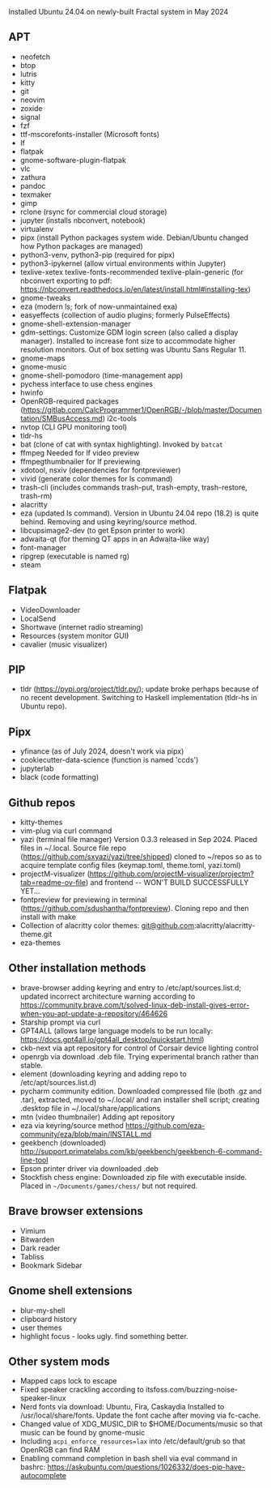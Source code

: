Installed Ubuntu 24.04 on newly-built Fractal system in May 2024

## APT
* neofetch
* btop
* lutris
* kitty
* git 
* neovim
* zoxide
* signal
* fzf
* ttf-mscorefonts-installer (Microsoft fonts)
* lf
* flatpak
* gnome-software-plugin-flatpak
* vlc
* zathura
* pandoc
* texmaker
* gimp
* rclone (rsync for commercial cloud storage)
* jupyter (installs nbconvert, notebook)
* virtualenv
* pipx (install Python packages system wide.  Debian/Ubuntu changed how Python packages are managed)
* python3-venv, python3-pip (required for pipx)
* python3-ipykernel (allow virtual environments within Jupyter)
* texlive-xetex texlive-fonts-recommended texlive-plain-generic (for nbconvert exporting to pdf:  https://nbconvert.readthedocs.io/en/latest/install.html#installing-tex)
* gnome-tweaks
* eza (modern ls; fork of now-unmaintained exa)
* easyeffects (collection of audio plugins; formerly PulseEffects)
* gnome-shell-extension-manager
* gdm-settings:  Customize GDM login screen (also called a display manager).  Installed to increase font size to accommodate higher resolution monitors.  Out of box setting was Ubuntu Sans Regular 11. 
* gnome-maps
* gnome-music
* gnome-shell-pomodoro (time-management app)
* pychess  interface to use chess engines
* hwinfo
* OpenRGB-required packages (https://gitlab.com/CalcProgrammer1/OpenRGB/-/blob/master/Documentation/SMBusAccess.md) i2c-tools
* nvtop (CLI GPU monitoring tool)
* tldr-hs
* bat (clone of cat with syntax highlighting).  Invoked by `batcat`
* ffmpeg Needed for lf video preview
* ffmpegthumbnailer for lf previewing
* xdotool, nsxiv (dependencies for fontpreviewer)
* vivid (generate color themes for ls command)
* trash-cli (includes commands trash-put, trash-empty, trash-restore, trash-rm)
* alacritty
* eza (updated ls command).  Version in Ubuntu 24.04 repo (18.2) is quite behind.  Removing and using keyring/source method.
* libcupsimage2-dev (to get Epson printer to work)
* adwaita-qt (for theming QT apps in an Adwaita-like way)
* font-manager
* ripgrep (executable is named rg)
* steam



## Flatpak
* VideoDownloader
* LocalSend
* Shortwave (internet radio streaming)
* Resources (system monitor GUI)
* cavalier (music visualizer)


## PIP
* tldr (https://pypi.org/project/tldr.py/); update broke perhaps because of no recent development.  Switching to Haskell implementation (tldr-hs in Ubuntu repo).


## Pipx
* yfinance (as of July 2024, doesn't work via pipx)
* cookiecutter-data-science  (function is named 'ccds')
* jupyterlab
* black (code formatting)


## Github repos
* kitty-themes    
* vim-plug via curl command
* yazi (terminal file manager)  Version 0.3.3 released in Sep 2024.  Placed files in ~/.local.  Source file repo (https://github.com/sxyazi/yazi/tree/shipped) cloned to ~/repos so as to acquire template config files (keymap.toml, theme.toml, yazi.toml)
* projectM-visualizer (https://github.com/projectM-visualizer/projectm?tab=readme-ov-file) and frontend -- WON'T BUILD SUCCESSFULLY YET...
* fontpreview for previewing in terminal (https://github.com/sdushantha/fontpreview).  Cloning repo and then install with make
* Collection of alacritty color themes:  git@github.com:alacritty/alacritty-theme.git
* eza-themes







## Other installation methods
* brave-browser  adding keyring and entry to /etc/apt/sources.list.d; updated incorrect architecture warning according to https://community.brave.com/t/solved-linux-deb-install-gives-error-when-you-apt-update-a-repository/464626
* Starship prompt via curl  
* GPT4ALL (allows large language models to be run locally:  https://docs.gpt4all.io/gpt4all_desktop/quickstart.html)
* ckb-next via apt repository for control of Corsair device lighting control
* openrgb via download .deb file.  Trying experimental branch rather than stable.
* element (downloading keyring and adding repo to /etc/apt/sources.list.d)
* pycharm community edition.  Downloaded compressed file (both .gz and .tar), extracted, moved to ~/.local/ and ran installer shell script; creating .desktop file in ~/.local/share/applications
* mtn (video thumbnailer)  Adding apt repository
* eza via keyring/source method  https://github.com/eza-community/eza/blob/main/INSTALL.md
* geekbench (downloaded) http://support.primatelabs.com/kb/geekbench/geekbench-6-command-line-tool
* Epson printer driver via downloaded .deb
* Stockfish chess engine:  Downloaded zip file with executable inside.  Placed in `~/Documents/games/chess/` but not required.



## Brave browser extensions
* Vimium
* Bitwarden
* Dark reader
* Tabliss
* Bookmark Sidebar



## Gnome shell extensions
* blur-my-shell
* clipboard history
* user themes
* highlight focus  - looks ugly.  find something better.


## Other system mods
* Mapped caps lock to escape
* Fixed speaker crackling according to itsfoss.com/buzzing-noise-speaker-linux
* Nerd fonts via download:  Ubuntu, Fira, Caskaydia  Installed to /usr/local/share/fonts.  Update the font cache after moving via fc-cache.
* Changed value of XDG_MUSIC_DIR to $HOME/Documents/music so that music can be found by gnome-music
* Including `acpi_enforce_resources=lax` into /etc/default/grub so that OpenRGB can find RAM
* Enabling command completion in bash shell via eval command in bashrc:  https://askubuntu.com/questions/1026332/does-pip-have-autocomplete
